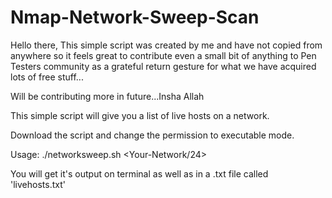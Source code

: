 # Nmap-Network-Sweep-Scan
Hello there, 
This simple script was created by me and have not copied from anywhere so it feels great to contribute even a small bit of anything to Pen Testers community as a grateful return gesture for what we have acquired lots of free stuff...

Will be contributing more in future...Insha Allah

This simple script will give you a list of live hosts on a network.

Download the script and change the permission to executable mode.

Usage:   ./networksweep.sh <Your-Network/24>

You will get it's output on terminal as well as in a .txt file called 'livehosts.txt'




